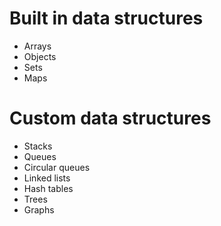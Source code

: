 # Built in data structures

- Arrays
- Objects
- Sets
- Maps

# Custom data structures

- Stacks
- Queues
- Circular queues
- Linked lists
- Hash tables
- Trees
- Graphs